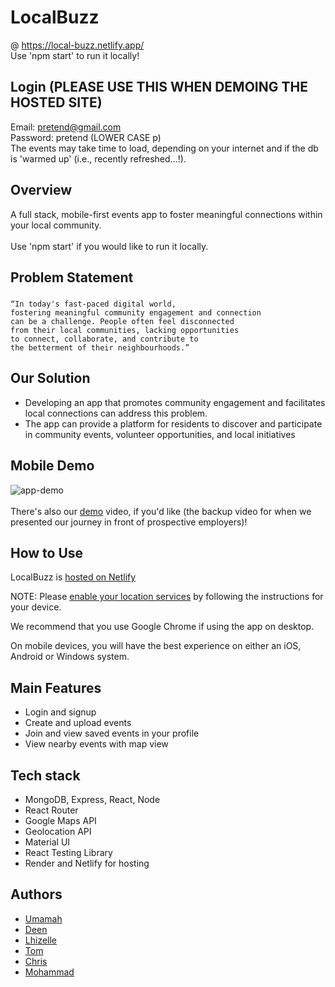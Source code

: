 # LocalBuzz
@ https://local-buzz.netlify.app/
<br>
Use 'npm start' to run it locally!

## Login (PLEASE USE THIS WHEN DEMOING THE HOSTED SITE)
Email: pretend@gmail.com
<br>
Password: pretend (LOWER CASE p)
<br>
The events may take time to load, depending on your internet and if the db is 'warmed up' (i.e., recently refreshed...!).

## Overview

A full stack, mobile-first events app to foster meaningful connections within your local community.
<br>
<br>
Use 'npm start' if you would like to run it locally.

## Problem Statement

###

```
“In today's fast-paced digital world,
fostering meaningful community engagement and connection
can be a challenge. People often feel disconnected
from their local communities, lacking opportunities
to connect, collaborate, and contribute to
the betterment of their neighbourhoods.”
```

###

## Our Solution

- Developing an app that promotes community engagement and facilitates local connections can address this problem.
- The app can provide a platform for residents to discover and participate in community events, volunteer opportunities, and local initiatives

## Mobile Demo

![app-demo](./LocalBuzz-demo.gif)
<br>
<br>
There's also our <a href="https://www.youtube.com/watch?v=70ITr3OtF5g" target="_blank">demo</a> video, if you'd like (the backup video for when we presented our journey in front of prospective employers)!

## How to Use

LocalBuzz is [hosted on Netlify](https://local-buzz.netlify.app)

NOTE: Please [enable your location services](https://docs.buddypunch.com/en/articles/919258-how-to-enable-location-services-for-chrome-safari-edge-and-android-ios-devices-gps-setting) by following the instructions for your device.

We recommend that you use Google Chrome if using the app on desktop.

On mobile devices, you will have the best experience on either an iOS, Android or Windows system.

## Main Features

- Login and signup
- Create and upload events
- Join and view saved events in your profile
- View nearby events with map view

## Tech stack

- MongoDB, Express, React, Node
- React Router
- Google Maps API
- Geolocation API
- Material UI
- React Testing Library
- Render and Netlify for hosting

## Authors

- [Umamah](https://github.com/UmamahBegg)
- [Deen](https://github.com/Deen-q)
- [Lhizelle](https://github.com/Lhizelle)
- [Tom](https://github.com/hroarr28)
- [Chris](https://github.com/ChrisKnowles53)
- [Mohammad](https://github.com/mz0121coder)
